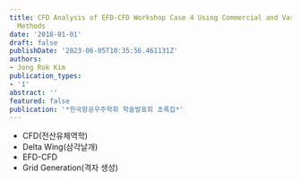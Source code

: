 ```yaml
---
title: CFD Analysis of EFD-CFD Workshop Case 4 Using Commercial and Various Grid Generation
  Methods
date: '2018-01-01'
draft: false
publishDate: '2023-06-05T10:35:56.461131Z'
authors:
- Jong Rok Kim
publication_types:
- '1'
abstract: ''
featured: false
publication: '*한국항공우주학회 학술발표회 초록집*'
---
```


- CFD(전산유체역학)
- Delta Wing(삼각날개)
- EFD-CFD
- Grid Generation(격자 생성)
